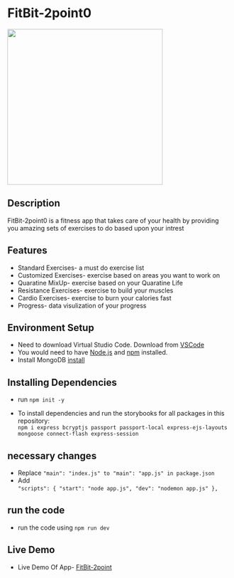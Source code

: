 # FitBit-2point0


<img src="https://user-images.githubusercontent.com/72491412/114506150-04b12600-9c4f-11eb-8265-9502d1c57a19.png" width="350">


## Description

FitBit-2point0 is a fitness app that takes care of your health by providing you amazing sets of exercises to do based upon your intrest

## Features

- Standard Exercises- a must do exercise list
- Customized Exercises- exercise based on areas you want to work on
- Quaratine MixUp- exercise based on your Quaratine Life
- Resistance Exercises- exercise to build your muscles
- Cardio Exercises- exercise to burn your calories fast
- Progress- data visulization of your progress

## Environment Setup

- Need to download Virtual Studio Code.
  Download from [VSCode](https://code.visualstudio.com/download)
- You would need to have [Node.js](https://nodejs.org/en/) and [npm](https://www.npmjs.com/) installed.
- Install MongoDB [install](https://docs.mongodb.com/guides/server/install/)

## Installing Dependencies

- run `npm init -y`

- To install dependencies and run the storybooks for all packages in this repository:<br/>
  `npm i express bcryptjs passport passport-local express-ejs-layouts mongoose connect-flash express-session`

## necessary changes

- Replace `"main": "index.js" to "main": "app.js" in package.json`
- Add<br/>
  `"scripts": {
    "start": "node app.js",
    "dev": "nodemon app.js"
  },`
  
## run the code

- run the code using `npm run dev`

## Live Demo

- Live Demo Of App- [FitBit-2point](https://fitbit-2point0.herokuapp.com/)
